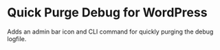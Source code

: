 # Quick Purge Debug for WordPress
Adds an admin bar icon and CLI command for quickly purging the debug logfile.
